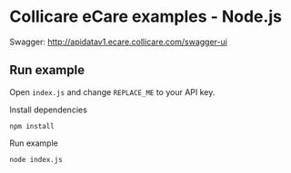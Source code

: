 # Collicare eCare examples - Node.js

Swagger:
http://apidatav1.ecare.collicare.com/swagger-ui

## Run example

Open `index.js` and change `REPLACE_ME` to your API key.

Install dependencies
```
npm install
```

Run example
```
node index.js
```
